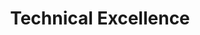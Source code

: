 ---
title       : Technical Excellence
key         : CP-TX
skills      : Behaviour, Mindset, Competency
difficulty  : easy
area        : competency

questions :
    - "CP-TX-01: Describe a situation when you sought out a new engineering or project/program management challenge beyond your role requirements."
    - "CP-TX-02: Tell me about a time when you sought out a challenging technical problem."
    - "CP-TX-03: Tell me about a time when you mentored others in your area of technical expertise."
desirable :
    - Demonstrated knowledge of technical concepts, facts, and principles of subject matter domain
    - Applied technical thoroughness and rigor to programs, products, and services
    - Taught others how to reach beyond existing solutions and technologies to incorporate new ideas
bonus_points :
    - Demonstrated substantial knowledge of technical concepts, facts, and principles of subject matter domain
    - Anticipated the need for a technology standard and led continuous improvement efforts
    - Identified new tools or technologies to incorporate into their work
    - Evangelised and taught others how to reach beyond existing solutions and technologies to incorporate new ideas
---
